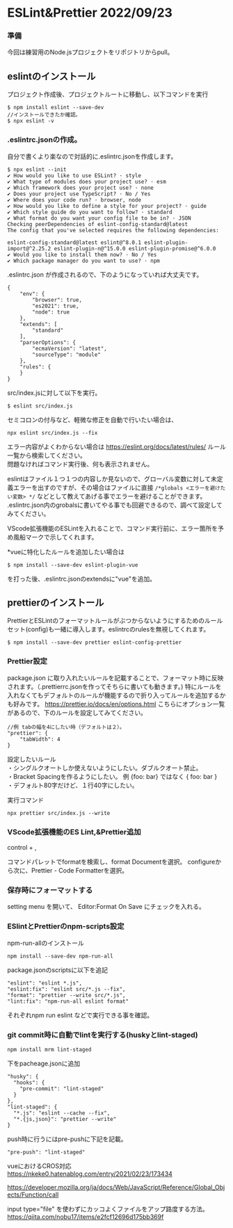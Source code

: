 ESLint&Prettier 2022/09/23
=====================

### 準備
今回は練習用のNode.jsプロジェクトをリポジトリからpull。

eslintのインストール
----------------------------------------
プロジェクト作成後、プロジェクトルートに移動し、以下コマンドを実行

```
$ npm install eslint --save-dev
//インストールできたか確認。
$ npx eslint -v
```

### .eslintrc.jsonの作成。
自分で書くより楽なので対話的に.eslintrc.jsonを作成します。
```
$ npx eslint --init
✔ How would you like to use ESLint? · style
✔ What type of modules does your project use? · esm
✔ Which framework does your project use? · none
✔ Does your project use TypeScript? · No / Yes
✔ Where does your code run? · browser, node
✔ How would you like to define a style for your project? · guide
✔ Which style guide do you want to follow? · standard
✔ What format do you want your config file to be in? · JSON
Checking peerDependencies of eslint-config-standard@latest
The config that you've selected requires the following dependencies:

eslint-config-standard@latest eslint@^8.0.1 eslint-plugin-import@^2.25.2 eslint-plugin-n@^15.0.0 eslint-plugin-promise@^6.0.0
✔ Would you like to install them now? · No / Yes
✔ Which package manager do you want to use? · npm
```

.eslintrc.json が作成されるので、下のようになっていれば大丈夫です。

```
{
    "env": {
        "browser": true,
        "es2021": true,
        "node": true
    },
    "extends": [
        "standard"
    ],
    "parserOptions": {
        "ecmaVersion": "latest",
        "sourceType": "module"
    },
    "rules": {
    }
}
```

src/index.jsに対して以下を実行。
```
$ eslint src/index.js
```
セミコロンの付与など、軽微な修正を自動で行いたい場合は、
```
npx eslint src/index.js --fix
```

 エラー内容がよくわからない場合は https://eslint.org/docs/latest/rules/ ルール一覧から検索してください。
<br>問題なければコマンド実行後、何も表示されません。

eslintはファイル１つ１つの内容しか見ないので、グローバル変数に対して未定義エラーを出すのですが、その場合はファイルに直接
```/*globals <エラーを避けたい変数> */```
などとして教えてあげる事でエラーを避けることができます。
<br>.eslintrc.json内のgrobalsに書いてやる事でも回避できるので、調べて設定してみてください。


VScode拡張機能のESLintを入れることで、コマンド実行前に、エラー箇所を予め風船マークで示してくれます。

*vueに特化したルールを追加したい場合は
```
$ npm install --save-dev eslint-plugin-vue
```
を打った後、.eslintrc.jsonのextendsに"vue"を追加。

prettierのインストール
----------------------------------------
PrettierとESLintのフォーマットルールがぶつからないようにするためのルールセット(config)も一緒に導入します。eslintrcのrulesを無視してくれます。
```
$ npm install --save-dev prettier eslint-config-prettier
```

### Prettier設定
package.json に取り入れたいルールを記載することで、フォーマット時に反映されます。（.prettierrc.jsonを作ってそちらに書いても動きます。)
 特にルールを入れなくてもデフォルトのルールが機能するので折り入ってルールを追加するかも好みです。
 https://prettier.io/docs/en/options.html  こちらにオプション一覧があるので、下のルールを設定してみてください。

```
//例 tabの幅を4にしたい時（デフォルトは２）。
"prettier": {
	"tabWidth": 4
}
```

設定したいルール
<br>・シングルクオートしか使えないようにしたい。ダブルクオート禁止。
<br>・Bracket Spacingを作るようにしたい。 例 {foo: bar} ではなく { foo: bar }
<br>・デフォルト80字だけど、１行40字にしたい。

実行コマンド
```
npx prettier src/index.js --write
```

### VScode拡張機能のES Lint,&Prettier追加
control + ,

コマンドパレットでformatを検索し、format Documentを選択。
configureから次に、Prettier - Code Formatterを選択。

### 保存時にフォーマットする

setting menu を開いて、
Editor:Format On Save
にチェックを入れる。

### ESlintとPrettierのnpm-scripts設定

npm-run-allのインストール
```
npm install --save-dev npm-run-all
```
package.jsonのscriptsに以下を追記

```
"eslint": "eslint *.js",
"eslint:fix": "eslint src/*.js --fix",
"format": "prettier --write src/*.js",
"lint:fix": "npm-run-all eslint format"
```

それぞれnpm run eslint などで実行できる事を確認。

### git commit時に自動でlintを実行する(huskyとlint-staged)

```
npm install mrm lint-staged
```

下をpacheage.jsonに追加
```
"husky": {
  "hooks": {
    "pre-commit": "lint-staged"
  }
},
"lint-staged": {
  "*.js": "eslint --cache --fix",
  "*.{js,json}": "prettier --write"
}
```

push時に行うにはpre-pushに下記を記載。
```
"pre-push": "lint-staged"
```


vueにおけるCROS対応
https://nkeke0.hatenablog.com/entry/2021/02/23/173434


https://developer.mozilla.org/ja/docs/Web/JavaScript/Reference/Global_Objects/Function/call

input type="file" を使わずにカッコよくファイルをアップ路度する方法。
https://qiita.com/nobu17/items/e2fcf12696d175bb369f